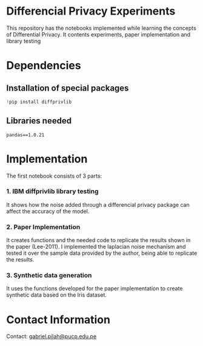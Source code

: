 # Differencial Privacy Experiments
This repository has the notebooks implemented while learning the concepts of Differential Privacy. It contents experiments, paper implementation and library testing 

# Dependencies
## Installation of special packages
```python
!pip install diffprivlib
```
## Libraries needed
`pandas==1.0.21`


# Implementation
The first notebook consists of 3 parts:
### 1. IBM diffprivlib library testing
It shows how the noise added through a differencial privacy package can affect the accuracy of the model.

### 2. Paper Implementation
It creates functions and the needed code to replicate the results shown in the paper (Lee-2011).
I implemented the laplacian noise mechanism and tested it over the sample data provided by the author, being able to replicate the results.

### 3. Synthetic data generation
It uses the functions developed for the paper implementation to create synthetic data based on the Iris dataset.


# Contact Information
Contact: gabriel.pilah@pucp.edu.pe
